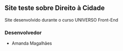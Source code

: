 ## Site teste sobre Direito à Cidade

Site desenvolvido durante o curso UNIVERSO Front-End

### Desenvolvedor

- Amanda Magalhães
